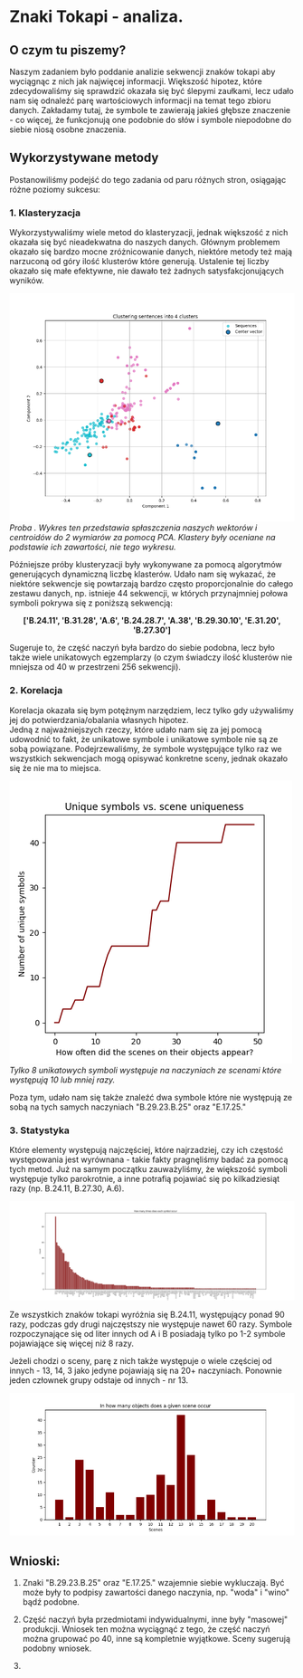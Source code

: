 # Znaki Tokapi - analiza.

## O czym tu piszemy?
Naszym zadaniem było poddanie analizie sekwencji znaków tokapi aby wyciągnąc z nich jak najwięcej informacji. 
Większość hipotez, które zdecydowaliśmy się sprawdzić okazała się być ślepymi zaułkami, lecz udało nam się odnaleźć parę wartościowych informacji na temat tego zbioru danych.
Zakładamy tutaj, że symbole te zawierają jakieś głębsze znaczenie - co więcej, że funkcjonują one podobnie do słów i symbole niepodobne do siebie niosą osobne znaczenia.

## Wykorzystywane metody
Postanowiliśmy podejść do tego zadania od paru różnych stron, osiągając różne poziomy sukcesu:

### 1. Klasteryzacja
Wykorzystywaliśmy wiele metod do klasteryzacji, jednak większość z nich okazała się być nieadekwatna do naszych danych. Głównym problemem okazało się bardzo mocne zróżnicowanie danych, niektóre metody też mają narzuconą od góry ilość klusterów które generują. Ustalenie tej liczby okazało się małe efektywne, nie dawało też żadnych satysfakcjonujących wyników.

![alt text](plots/clustering_4_clusters_170tokens.png)\
*Proba . Wykres ten przedstawia spłaszczenia naszych wektorów i centroidów do 2 wymiarów za pomocą PCA. Klastery były oceniane na podstawie ich zawartości, nie tego wykresu.*

Późniejsze próby klusteryzacji były wykonywane za pomocą algorytmów generujących dynamiczną liczbę klasterów. Udało nam się wykazać, że niektóre sekwencje się powtarzają bardzo często proporcjonalnie do całego zestawu danych, np. istnieje 44 sekwencji, w których przynajmniej połowa symboli pokrywa się z poniższą sekwencją:<center><b>['B.24.11', 'B.31.28', 'A.6', 'B.24.28.7', 'A.38', 'B.29.30.10', 'E.31.20', 'B.27.30']</center></b>

Sugeruje to, że część naczyń była bardzo do siebie podobna, lecz było także wiele unikatowych egzemplarzy (o czym świadczy ilość klusterów nie mniejsza od 40 w przestrzeni 256 sekwencji).

### 2. Korelacja
Korelacja okazała się bym potężnym narzędziem, lecz tylko gdy używaliśmy jej do potwierdzania/obalania własnych hipotez.\
Jedną z najważniejszych rzeczy, które udało nam się za jej pomocą udowodnić to fakt, że unikatowe symbole i unikatowe symbole nie są ze sobą powiązane. Podejrzewaliśmy, że symbole występujące tylko raz we wszystkich sekwencjach mogą opisywać konkretne sceny, jednak okazało się że nie ma to miejsca.

![alt text](plots/scene_symbol_count.png)\
*Tylko 8 unikatowych symboli występuje na naczyniach ze scenami które występują 10 lub mniej razy.*

Poza tym, udało nam się także znaleźć dwa symbole które nie występują ze sobą na tych samych naczyniach "B.29.23.B.25" oraz "E.17.25."

### 3. Statystyka
Które elementy występują najczęściej, które najrzadziej, czy ich częstość występowania jest wyrównana - takie fakty pragnęliśmy badać za pomocą tych metod. Już na samym początku zauważyliśmy, że większość symboli występuje tylko parokrotnie, a inne potrafią pojawiać się po kilkadziesiąt razy (np. B.24.11, B.27.30, A.6).

![alt text](plots/count_symbols.png)

Ze wszystkich znaków tokapi wyróżnia się B.24.11, występujący ponad 90 razy, podczas gdy drugi najczęstszy nie występuje nawet 60 razy. Symbole rozpoczynające się od liter innych od A i B posiadają tylko po 1-2 symbole pojawiające się więcej niż 8 razy.

Jeżeli chodzi o sceny, parę z nich także występuje o wiele częściej od innych - 13, 14, 3 jako jedyne pojawiają się na 20+ naczyniach. Ponownie jeden człownek grupy odstaje od innych - nr 13.

![alt text](plots/counts_scenes.png)
## Wnioski:

1. Znaki "B.29.23.B.25" oraz "E.17.25." wzajemnie siebie wykluczają. Być może były to podpisy zawartości danego naczynia, np. "woda" i "wino" bądź podobne.

2. Część naczyń była przedmiotami indywidualnymi, inne były "masowej" produkcji. Wniosek ten można wyciągnąć z tego, że część naczyń można grupować po 40, inne są kompletnie wyjątkowe. Sceny sugerują podobny wniosek.

3. 

    